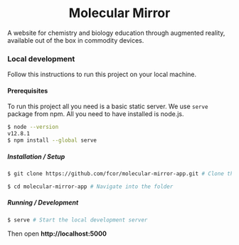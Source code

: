 <h1 align="center">Molecular Mirror</h1>

A website for chemistry and biology education through augmented reality, available out of the box in commodity devices.

### Local development

Follow this instructions to run this project on your local machine.

#### Prerequisites
To run this project all you need is a basic static server. We use `serve` package from npm. All you need to have installed is node.js. 

```sh
$ node --version
v12.8.1
$ npm install --global serve
```

##### Installation / Setup
```sh
$ git clone https://github.com/fcor/molecular-mirror-app.git # Clone the repository.

$ cd molecular-mirror-app # Navigate into the folder

```

##### Running / Development
```sh
$ serve # Start the local development server
```

Then open **http://localhost:5000**